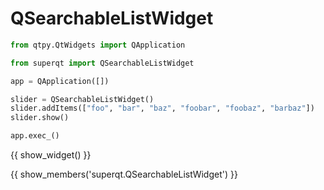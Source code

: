 # QSearchableListWidget

```python
from qtpy.QtWidgets import QApplication

from superqt import QSearchableListWidget

app = QApplication([])

slider = QSearchableListWidget()
slider.addItems(["foo", "bar", "baz", "foobar", "foobaz", "barbaz"])
slider.show()

app.exec_()
```

{{ show_widget() }}

{{ show_members('superqt.QSearchableListWidget') }}
